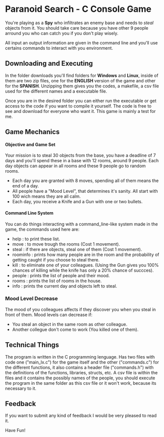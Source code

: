 # Paranoid Search - C Console Game

 You're playing as a **Spy** who infiltrates an enemy base and needs to *steal* objects from it. You should take care because you have other 9 people arround you who can catch you if you don't play wisely.

All input an output information are given in the command line and you'll use certains commands to interact with you environment.

## Downloading and Executing
In the folder downloads you'll find folders for **Windows** and **Linux**, inside of them are two zip files, one for the **ENGLISH** version of the game and other for the **SPANISH**. Unzipping them gives you the codes, a makefile, a csv file used for the different names and a executable file.

Once you are in the desired folder you can either run the executable or get access to the code if you want to compile it yourself. The code is free to see and download for everyone who want it. This game is mainly a test for me.

## Game Mechanics
#### Objective and Game Set
Your mission is to steal 30 objects from the base, you have a deadline of 7 days and you'll spend these in a base with 12 rooms, around 9 people. Each day objects can appear in all rooms and these 9 people go to random rooms.

- Each day you are granted with 8 moves, spending all of them means the end of a day.
- All people have a "Mood Level", that determines it's sanity. All start with 100 wich means they are all calm.
- Each day, you receive a Knife and a Gun with one or two bullets.

#### Command Line System
You can do things interacting with a command_line-like system made in the game, the commands used here are:

- help : to print these list.
- move : to move trough the rooms (Cost 1 movement).
- steal : if there are objects, steal one of them (Cost 1 movement).
- roominfo : prints how many people are in the room and the probability of getting caught if you choose to steal there.
- kill : to eliminate one of your colleagues. (Using the Gun gives you 100% chances of killing while the knife has only a 20% chance of succces).
- people : prints the list of people and their mood.
- rooms : prints the list of rooms in the house.
- info : prints the current day and objects left to steal.

### Mood Level Decrease
The mood of you colleagues affects if they discover you when you steal in front of them. Mood levels can decrease if:
- You steal an object in the same room as other colleague.
- Another collegue don't come to work (You killed one of them).

## Technical Things
The program is written in the C programming lenguage. Has two files with code one ("main_lx.c") for the game itself and the other ("commands.c") for the different functions, it also contains a header file ("commands.h") with the definitions of the functions, libraries, structs, etc.
A csv file is within the files and it contains the possibly names of the people, you should execute the program in the same folder as this csv file or it won't work, because its necessary to it.

## Feedback
If you want to submit any kind of feedback I would be very pleased to read it.

Have Fun!
